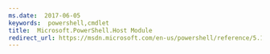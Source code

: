 ```yaml
---
ms.date:  2017-06-05
keywords:  powershell,cmdlet
title:  Microsoft.PowerShell.Host Module
redirect_url: https://msdn.microsoft.com/en-us/powershell/reference/5.1/microsoft.powershell.host/microsoft.powershell.host
---
```

